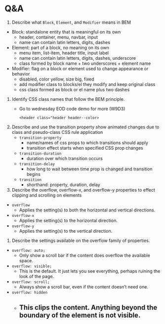 Q&A
===

1.  Describe what `Block`, `Element`, and `Modifier` means in BEM

-   Block: standalone entity that is meaningful on its own
    -   header, container, menu, navbar, input
    -   name can contain latin letters, digits, dashes
-   Element: part of a block, no meaning on its own
    -   menu item, list-item, header title, input label
    -   name can contain latin letters, digits, dashes, underscore
    -   class formed by block name + two underscores + element name
-   Modifier: flag on a block or element used to change appearance or behavior
    -   disabled, color yellow, size big, fixed
    -   add modifier class to blocks/el they modify and keep original class
    -   css class formed as block or el name plus two dashes

1.  Identify CSS class names that follow the BEM principle.
    -   Go to wednesday EOD code demo for more (W9D3)

            <header class="header header--color>

2.  Describe and use the transition property show animated changes due to class and pseudo-class CSS rule application
    -   `transition-property`
        -   name/names of css props to which transitions should apply
        -   transition effect starts when specified CSS prop changes
    -   `transition-duration`
        -   duration over which transition occurs
    -   `transition-delay`
        -   how long to wait between time prop is changed and transition begins
    -   `transition`
        -   shorthand: property, duration, delay
3.  Describe the overflow, overflow-x, and overflow-y properties to effect clipping and scrolling on elements

-   `overflow`
    -   Applies the setting(s) to both the horizontal and vertical directions.
-   `overflow-x`
    -   Applies the setting(s) to the horizontal direction.
-   `overflow-y`
    -   Applies the setting(s) to the vertical direction.

1.  Describe the settings available on the overflow family of properties.

-   `overflow: auto;`
    -   Only show a scroll bar if the content does overflow the available space.
-   `overflow: visible;`
    -   This is the default. It just lets you see everything, perhaps ruining the look of the page.
-   `overflow: scroll;`
    -   Always show a scroll bar, even if the content doesn’t need one.
-   `overflow: hidden`
    -   This clips the content. Anything beyond the boundary of the element is not visible.
        -----------------------------------------------------------------------------------
